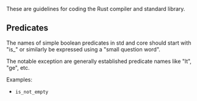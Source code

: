 These are guidelines for coding the Rust compiler and standard library.

## Predicates

The names of simple boolean predicates in std and core should start with "is_" or similarly be expressed using a "small question word".

The notable exception are generally established predicate names like "lt", "ge", etc.

Examples:

* ```is_not_empty```